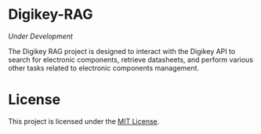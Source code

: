 # Digikey-RAG 
_Under Development_


The Digikey RAG project is designed to interact with the Digikey API to search for electronic components, retrieve datasheets, and perform various other tasks related to electronic components management.

# License
This project is licensed under the [MIT License](https://opensource.org/license/mit/).
